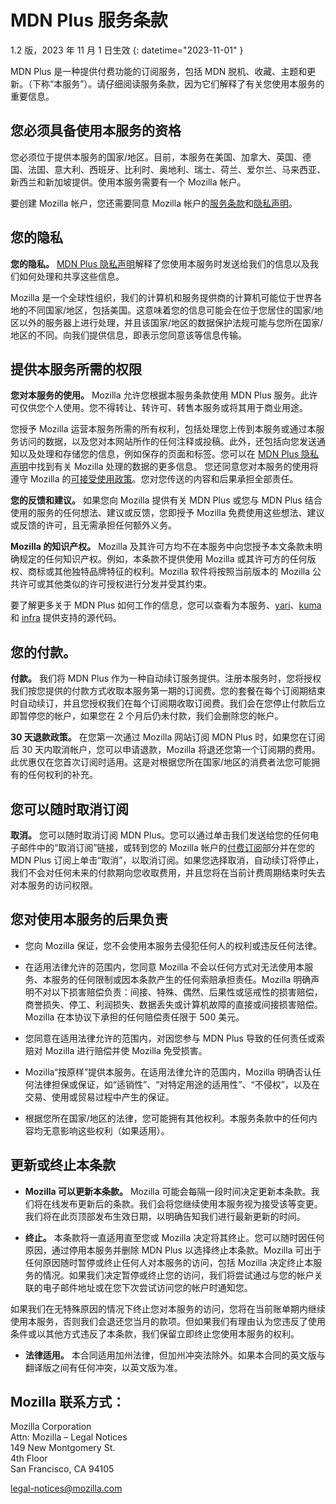 # MDN Plus 服务条款

1.2 版，2023 年 11 月 1 日生效
{: datetime="2023-11-01" }

MDN Plus 是一种提供付费功能的订阅服务，包括 MDN 脱机、收藏、主题和更新。（下称“本服务”）。请仔细阅读服务条款，因为它们解释了有关您使用本服务的重要信息。

## 您必须具备使用本服务的资格

您必须位于提供本服务的国家/地区。目前，本服务在美国、加拿大、英国、德国、法国、意大利、西班牙、比利时、奥地利、瑞士、荷兰、爱尔兰、马来西亚、新西兰和新加坡提供。使用本服务需要有一个 Mozilla 帐户。

要创建 Mozilla 帐户，您还需要同意 Mozilla 帐户的[服务条款](https://www.mozilla.org/about/legal/terms/services/)和[隐私声明](https://www.mozilla.org/privacy/mozilla-accounts/)。

## 您的隐私

__您的隐私。__ [MDN Plus 隐私声明](https://www.mozilla.org/privacy/mdn-plus/)解释了您使用本服务时发送给我们的信息以及我们如何处理和共享这些信息。

Mozilla 是一个全球性组织，我们的计算机和服务提供商的计算机可能位于世界各地的不同国家/地区，包括美国。这意味着您的信息可能会在位于您居住的国家/地区以外的服务器上进行处理，并且该国家/地区的数据保护法规可能与您所在国家/地区的不同。向我们提供信息，即表示您同意该等信息传输。

## 提供本服务所需的权限

__您对本服务的使用。__ Mozilla 允许您根据本服务条款使用 MDN Plus 服务。此许可仅供您个人使用。您不得转让、转许可、转售本服务或将其用于商业用途。

您授予 Mozilla 运营本服务所需的所有权利，包括处理您上传到本服务或通过本服务访问的数据，以及您对本网站所作的任何注释或投稿。此外，还包括向您发送通知以及处理和存储您的信息，例如保存的页面和标签。您可以在 [MDN Plus 隐私声明](https://www.mozilla.org/privacy/mdn-plus/)中找到有关 Mozilla 处理的数据的更多信息。
您还同意您对本服务的使用将遵守 Mozilla 的[可接受使用政策](https://www.mozilla.org/about/legal/acceptable-use/)。您对您传送的内容和后果承担全部责任。

__您的反馈和建议。__ 如果您向 Mozilla 提供有关 MDN Plus 或您与 MDN Plus 结合使用的服务的任何想法、建议或反馈，您即授予 Mozilla 免费使用这些想法、建议或反馈的许可，且无需承担任何额外义务。

__Mozilla 的知识产权。__ Mozilla 及其许可方均不在本服务中向您授予本文条款未明确规定的任何知识产权。例如，本条款不提供使用 Mozilla 或其许可方的任何版权、商标或其他独特品牌特征的权利。Mozilla 软件将按照当前版本的 Mozilla 公共许可或其他类似的许可授权进行分发并受其约束。

要了解更多关于 MDN Plus 如何工作的信息，您可以查看为本服务、[yari](https://github.com/mdn/yari)、[kuma](https://github.com/mdn/kuma) 和 [infra](https://github.com/mdn/infra) 提供支持的源代码。

## 您的付款。

__付款。__ 我们将 MDN Plus 作为一种自动续订服务提供。注册本服务时，您将授权我们按您提供的付款方式收取本服务第一期的订阅费。您的套餐在每个订阅期结束时自动续订，并且您授权我们在每个订阅期收取订阅费。我们会在您停止付款后立即暂停您的帐户，如果您在 2 个月后仍未付款，我们会删除您的帐户。

__30 天退款政策。__ 在您第一次通过 Mozilla 网站订阅 MDN Plus 时，如果您在订阅后 30 天内取消帐户，您可以申请退款，Mozilla 将退还您第一个订阅期的费用。此优惠仅在您首次订阅时适用。这是对根据您所在国家/地区的消费者法您可能拥有的任何权利的补充。

## 您可以随时取消订阅

__取消。__ 您可以随时取消订阅 MDN Plus。您可以通过单击我们发送给您的任何电子邮件中的“取消订阅”链接，或转到您的 Mozilla 帐户的[付费订阅](https://subscriptions.firefox.com)部分并在您的 MDN Plus 订阅上单击“取消”，以取消订阅。如果您选择取消，自动续订将停止，我们不会对任何未来的付款期向您收取费用，并且您将在当前计费周期结束时失去对本服务的访问权限。

## 您对使用本服务的后果负责

* 您向 Mozilla 保证，您不会使用本服务去侵犯任何人的权利或违反任何法律。

* 在适用法律允许的范围内，您同意 Mozilla 不会以任何方式对无法使用本服务、本服务的任何限制或因本条款产生的任何索赔承担责任。Mozilla 明确声明不对以下损害赔偿负责：间接、特殊、偶然、后果性或惩戒性的损害赔偿，商誉损失、停工、利润损失、数据丢失或计算机故障的直接或间接损害赔偿。Mozilla 在本协议下承担的任何赔偿责任限于 500 美元。

* 您同意在适用法律允许的范围内，对因您参与 MDN Plus 导致的任何责任或索赔对 Mozilla 进行赔偿并使 Mozilla 免受损害。

* Mozilla“按原样”提供本服务。在适用法律允许的范围内，Mozilla 明确否认任何法律担保或保证，如“适销性”、“对特定用途的适用性”、“不侵权”，以及在交易、使用或贸易过程中产生的保证。

* 根据您所在国家/地区的法律，您可能拥有其他权利。本服务条款中的任何内容均无意影响这些权利（如果适用）。

## 更新或终止本条款

* __Mozilla 可以更新本条款。__ Mozilla 可能会每隔一段时间决定更新本条款。我们将在线发布更新后的条款。我们会将您继续使用本服务视为接受该等变更。我们将在此页顶部发布生效日期，以明确告知我们进行最新更新的时间。

* __终止。__ 本条款将一直适用直至您或 Mozilla 决定将其终止。您可以随时因任何原因，通过停用本服务并删除 MDN Plus 以选择终止本条款。Mozilla 可出于任何原因随时暂停或终止任何人对本服务的访问，包括 Mozilla 决定终止本服务的情况。如果我们决定暂停或终止您的访问，我们将尝试通过与您的帐户关联的电子邮件地址或在您下次尝试访问您的帐户时通知您。

如果我们在无特殊原因的情况下终止您对本服务的访问，您将在当前账单期内继续使用本服务，否则我们会退还您当月的款项。但如果我们有理由认为您违反了使用条件或以其他方式违反了本条款，我们保留立即终止您使用本服务的权利。

* __法律适用。__ 本合同适用加州法律，但加州冲突法除外。如果本合同的英文版与翻译版之间有任何冲突，以英文版为准。

## Mozilla 联系方式：

Mozilla Corporation  
Attn: Mozilla – Legal Notices  
149 New Montgomery St.  
4th Floor  
San Francisco, CA 94105  

legal-notices@mozilla.com
